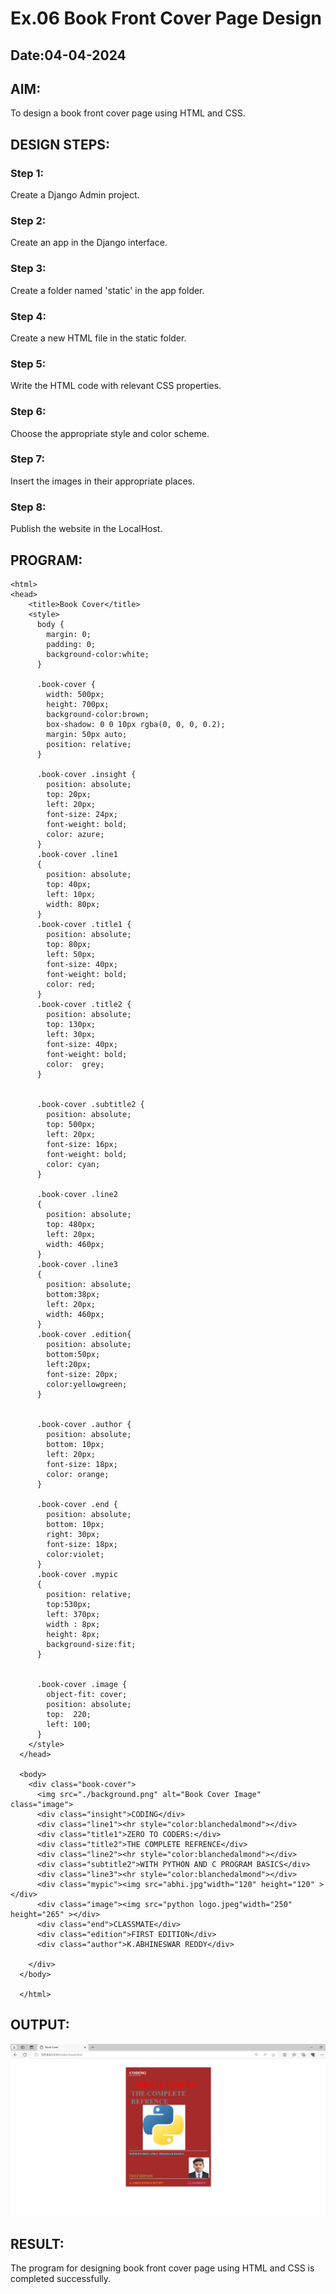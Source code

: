 # Ex.06 Book Front Cover Page Design
## Date:04-04-2024

## AIM:
To design a book front cover page using HTML and CSS.

## DESIGN STEPS:

### Step 1:
Create a Django Admin project.

### Step 2:
Create an app in the Django interface.

### Step 3:
Create a folder named 'static' in the app folder.

### Step 4:
Create a new HTML file in the static folder.

### Step 5:
Write the HTML code with relevant CSS properties.

### Step 6:
Choose the appropriate style and color scheme.

### Step 7:
Insert the images in their appropriate places.

### Step 8:
Publish the website in the LocalHost.

## PROGRAM:
```
<html>
<head>
    <title>Book Cover</title>
    <style>
      body {
        margin: 0;
        padding: 0;
        background-color:white;
      }
  
      .book-cover {
        width: 500px;
        height: 700px;
        background-color:brown;
        box-shadow: 0 0 10px rgba(0, 0, 0, 0.2);
        margin: 50px auto;
        position: relative;
      }
      
      .book-cover .insight {
        position: absolute;
        top: 20px;
        left: 20px;
        font-size: 24px;
        font-weight: bold;
        color: azure;
      }
      .book-cover .line1
      {
        position: absolute;
        top: 40px;
        left: 10px;
        width: 80px;
      }
      .book-cover .title1 {
        position: absolute;
        top: 80px;
        left: 50px;
        font-size: 40px;
        font-weight: bold;
        color: red;
      }
      .book-cover .title2 {
        position: absolute;
        top: 130px;
        left: 30px;
        font-size: 40px;
        font-weight: bold;
        color:  grey;
      }
  
     
      .book-cover .subtitle2 {
        position: absolute;
        top: 500px;
        left: 20px;
        font-size: 16px;
        font-weight: bold;
        color: cyan;
      }
     
      .book-cover .line2
      {
        position: absolute;
        top: 480px;
        left: 20px;
        width: 460px;
      }
      .book-cover .line3
      {
        position: absolute;
        bottom:38px;
        left: 20px;
        width: 460px;
      }
      .book-cover .edition{
        position: absolute;
        bottom:50px;
        left:20px;
        font-size: 20px;
        color:yellowgreen;
      }
  
  
      .book-cover .author {
        position: absolute;
        bottom: 10px;
        left: 20px;
        font-size: 18px;
        color: orange;
      }
  
      .book-cover .end {
        position: absolute;
        bottom: 10px;
        right: 30px;
        font-size: 18px;
        color:violet;
      }
      .book-cover .mypic
      {
        position: relative;
        top:530px;
        left: 370px;
        width : 8px;
        height: 8px;
        background-size:fit;
      }
  
  
      .book-cover .image {
        object-fit: cover;
        position: absolute;
        top:  220;
        left: 100;
      }
    </style>
  </head>
  
  <body>
    <div class="book-cover">
      <img src="./background.png" alt="Book Cover Image" class="image">
      <div class="insight">CODING</div>
      <div class="line1"><hr style="color:blanchedalmond"></div>
      <div class="title1">ZERO TO CODERS:</div>
      <div class="title2">THE COMPLETE REFRENCE</div>
      <div class="line2"><hr style="color:blanchedalmond"></div>
      <div class="subtitle2">WITH PYTHON AND C PROGRAM BASICS</div>
      <div class="line3"><hr style="color:blanchedalmond"></div>
      <div class="mypic"><img src="abhi.jpg"width="120" height="120" ></div>
      <div class="image"><img src="python logo.jpeg"width="250" height="265" ></div>
      <div class="end">CLASSMATE</div>
      <div class="edition">FIRST EDITION</div>
      <div class="author">K.ABHINESWAR REDDY</div>
  
    </div>
  </body>
  
  </html>
```

## OUTPUT:
![alt text](<BOOK COVER.png>)

## RESULT:
The program for designing book front cover page using HTML and CSS is completed successfully.
